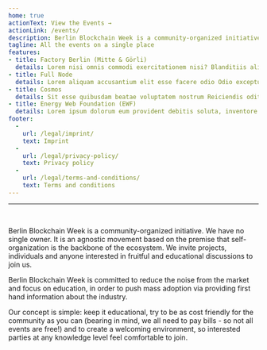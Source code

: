 ```yaml
---
home: true
actionText: View the Events →
actionLink: /events/
description: Berlin Blockchain Week is a community-organized initiative. We have no single owner. It is an agnostic movement based on the premise that self-organization is the backbone of the ecosystem. We invite projects, individuals and anyone interested in fruitful and educational discussions to join us. 
tagline: All the events on a single place
features:
- title: Factory Berlin (Mitte & Görli)
  details: Lorem nisi omnis commodi exercitationem nisi? Blanditiis aliquid illum quis dicta consequatur! Ipsa itaque sint illum sapiente nobis. Magnam illo consequatur neque illum sint Doloremque ab similique praesentium accusantium repellat.
- title: Full Node
  details: Lorem aliquam accusantium elit esse facere odio Odio excepturi officiis nihil magni dolores Illo consectetur non doloremque laboriosam reprehenderit voluptatum similique et. Corrupti eum officia facere quam recusandae adipisci Mollitia
- title: Cosmos
  details: Sit esse quibusdam beatae voluptatem nostrum Reiciendis odit eveniet quasi laborum dolor incidunt! Praesentium modi nesciunt nobis maiores atque Nam cupiditate ad recusandae hic neque Iste porro quia recusandae at?
- title: Energy Web Foundation (EWF)
  details: Lorem ipsum dolorum eum provident debitis soluta, inventore Ut voluptates molestias laborum blanditiis aliquam. Recusandae numquam consequuntur vitae quidem nulla. Iure nesciunt error iure eos voluptatibus voluptatum. Ratione cum architecto.
footer:
  -
    url: /legal/imprint/
    text: Imprint
  -
    url: /legal/privacy-policy/
    text: Privacy policy
  -
    url: /legal/terms-and-conditions/
    text: Terms and conditions
---
```


<hr /><br />

Berlin Blockchain Week is a community-organized initiative. We have no single owner. It is an agnostic movement based on the premise that self-organization is the backbone of the ecosystem. We invite projects, individuals and anyone interested in fruitful and educational discussions to join us. 

Berlin Blockchain Week is committed to reduce the noise from the market and focus on education, in order to push mass adoption via providing first hand information about the industry. 

Our concept is simple: keep it educational, try to be as cost friendly for the community as you can (bearing in mind, we all need to pay bills - so not all events are free!) and to create a welcoming environment, so interested parties at any knowledge level feel comfortable to join.
<br />
